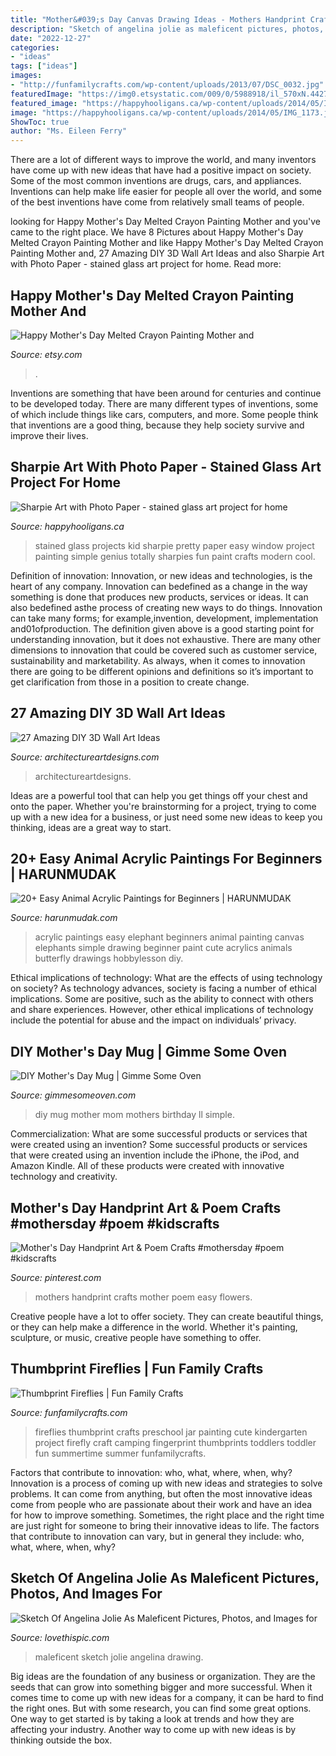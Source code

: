 ```yaml
---
title: "Mother&#039;s Day Canvas Drawing Ideas - Mothers Handprint Crafts Mother Poem Easy Flowers"
description: "Sketch of angelina jolie as maleficent pictures, photos, and images for"
date: "2022-12-27"
categories:
- "ideas"
tags: ["ideas"]
images:
- "http://funfamilycrafts.com/wp-content/uploads/2013/07/DSC_0032.jpg"
featuredImage: "https://img0.etsystatic.com/009/0/5988918/il_570xN.442784368_nsks.jpg"
featured_image: "https://happyhooligans.ca/wp-content/uploads/2014/05/IMG_1173.jpg"
image: "https://happyhooligans.ca/wp-content/uploads/2014/05/IMG_1173.jpg"
ShowToc: true
author: "Ms. Eileen Ferry"
---
```



There are a lot of different ways to improve the world, and many inventors have come up with new ideas that have had a positive impact on society. Some of the most common inventions are drugs, cars, and appliances. Inventions can help make life easier for people all over the world, and some of the best inventions have come from relatively small teams of people.

	

		
looking for Happy Mother&#039;s Day Melted Crayon Painting Mother and you've came to the right place. We have 8 Pictures about Happy Mother&#039;s Day Melted Crayon Painting Mother and like Happy Mother&#039;s Day Melted Crayon Painting Mother and, 27 Amazing DIY 3D Wall Art Ideas and also Sharpie Art with Photo Paper - stained glass art project for home. Read more:
		
    
## Happy Mother&#039;s Day Melted Crayon Painting Mother And

<img loading=lazy src="https://img0.etsystatic.com/009/0/5988918/il_570xN.442784368_nsks.jpg" onerror="this.onerror=null;this.src='https://tse1.mm.bing.net/th?id=OIP.F78eAoaY7OST5Rttxpne9QHaJ4&amp;pid=15.1';" alt="Happy Mother&#039;s Day Melted Crayon Painting Mother and">

_Source: etsy.com_

>. 

	

Inventions are something that have been around for centuries and continue to be developed today. There are many different types of inventions, some of which include things like cars, computers, and more. Some people think that inventions are a good thing, because they help society survive and improve their lives.

    
## Sharpie Art With Photo Paper - Stained Glass Art Project For Home

<img loading=lazy src="https://happyhooligans.ca/wp-content/uploads/2014/05/IMG_1173.jpg" onerror="this.onerror=null;this.src='https://tse3.mm.bing.net/th?id=OIP.QCcEPnEgwtCbglZMQugDVQAAAA&amp;pid=15.1';" alt="Sharpie Art with Photo Paper - stained glass art project for home">

_Source: happyhooligans.ca_

>stained glass projects kid sharpie pretty paper easy window project painting simple genius totally sharpies fun paint crafts modern cool. 

	

Definition of innovation:
Innovation, or new ideas and technologies, is the heart of any company. Innovation can bedefined as a change in the way something is done that produces new products, services or ideas. It can also bedefined asthe process of creating new ways to do things. Innovation can take many forms; for example,invention, development, implementation and01ofproduction.
The definition given above is a good starting point for understanding innovation, but it does not exhaustive. There are many other dimensions to innovation that could be covered such as customer service, sustainability and marketability. As always, when it comes to innovation there are going to be different opinions and definitions so it’s important to get clarification from those in a position to create change.

    
## 27 Amazing DIY 3D Wall Art Ideas

<img loading=lazy src="https://www.architectureartdesigns.com/wp-content/uploads/2013/11/Fotor1119151810.jpg" onerror="this.onerror=null;this.src='https://tse3.mm.bing.net/th?id=OIP.Jz6MS2msDtrWm8B7Gxcr6AHaEV&amp;pid=15.1';" alt="27 Amazing DIY 3D Wall Art Ideas">

_Source: architectureartdesigns.com_

>architectureartdesigns. 

	

Ideas are a powerful tool that can help you get things off your chest and onto the paper. Whether you're brainstorming for a project, trying to come up with a new idea for a business, or just need some new ideas to keep you thinking, ideas are a great way to start.

    
## 20+ Easy Animal Acrylic Paintings For Beginners | HARUNMUDAK

<img loading=lazy src="https://harunmudak.com/wp-content/uploads/2020/04/easy-acrylic-animal-paintings-for-beginners-1.jpg" onerror="this.onerror=null;this.src='https://tse2.mm.bing.net/th?id=OIP.aI1uKmvNdnqZK58-RfJ68QHaJ4&amp;pid=15.1';" alt="20+ Easy Animal Acrylic Paintings for Beginners | HARUNMUDAK">

_Source: harunmudak.com_

>acrylic paintings easy elephant beginners animal painting canvas elephants simple drawing beginner paint cute acrylics animals butterfly drawings hobbylesson diy. 

	

Ethical implications of technology: What are the effects of using technology on society?
As technology advances, society is facing a number of ethical implications. Some are positive, such as the ability to connect with others and share experiences. However, other ethical implications of technology include the potential for abuse and the impact on individuals’ privacy.

    
## DIY Mother&#039;s Day Mug | Gimme Some Oven

<img loading=lazy src="https://www.gimmesomeoven.com/wp-content/uploads/style/2013/05/IMG_8329-552x864.jpg" onerror="this.onerror=null;this.src='https://tse2.mm.bing.net/th?id=OIP.5ngV3asoMJeCeN8OFcWo_QHaLl&amp;pid=15.1';" alt="DIY Mother&#039;s Day Mug | Gimme Some Oven">

_Source: gimmesomeoven.com_

>diy mug mother mom mothers birthday ll simple. 

	

Commercialization: What are some successful products or services that were created using an invention?
Some successful products or services that were created using an invention include the iPhone, the iPod, and Amazon Kindle. All of these products were created with innovative technology and creativity.

    
## Mother&#039;s Day Handprint Art &amp; Poem Crafts #mothersday #poem #kidscrafts

<img loading=lazy src="https://i.pinimg.com/736x/a5/64/e0/a564e0490e1858cb8b50f5a9a3767f98.jpg" onerror="this.onerror=null;this.src='https://tse1.mm.bing.net/th?id=OIP.07FZXtFUMNliKDtGlPd4LAHaOU&amp;pid=15.1';" alt="Mother&#039;s Day Handprint Art &amp; Poem Crafts #mothersday #poem #kidscrafts">

_Source: pinterest.com_

>mothers handprint crafts mother poem easy flowers. 

	

Creative people have a lot to offer society. They can create beautiful things, or they can help make a difference in the world. Whether it's painting, sculpture, or music, creative people have something to offer.

    
## Thumbprint Fireflies | Fun Family Crafts

<img loading=lazy src="http://funfamilycrafts.com/wp-content/uploads/2013/07/DSC_0032.jpg" onerror="this.onerror=null;this.src='https://tse2.mm.bing.net/th?id=OIP.jmVP6Tj32lTAahaoXdRzgwHaKb&amp;pid=15.1';" alt="Thumbprint Fireflies | Fun Family Crafts">

_Source: funfamilycrafts.com_

>fireflies thumbprint crafts preschool jar painting cute kindergarten project firefly craft camping fingerprint thumbprints toddlers toddler fun summertime summer funfamilycrafts. 

	

Factors that contribute to innovation: who, what, where, when, why?
Innovation is a process of coming up with new ideas and strategies to solve problems. It can come from anything, but often the most innovative ideas come from people who are passionate about their work and have an idea for how to improve something. Sometimes, the right place and the right time are just right for someone to bring their innovative ideas to life. The factors that contribute to innovation can vary, but in general they include: who, what, where, when, why?

    
## Sketch Of Angelina Jolie As Maleficent Pictures, Photos, And Images For

<img loading=lazy src="http://www.lovethispic.com/uploaded_images/277108-Sketch-Of-Angelina-Jolie-As-Maleficent.jpg" onerror="this.onerror=null;this.src='https://tse1.mm.bing.net/th?id=OIP.d-ZaESg9mnKP6HKYlAZn0AHaKT&amp;pid=15.1';" alt="Sketch Of Angelina Jolie As Maleficent Pictures, Photos, and Images for">

_Source: lovethispic.com_

>maleficent sketch jolie angelina drawing. 

	

Big ideas are the foundation of any business or organization. They are the seeds that can grow into something bigger and more successful. When it comes time to come up with new ideas for a company, it can be hard to find the right ones. But with some research, you can find some great options. One way to get started is by taking a look at trends and how they are affecting your industry. Another way to come up with new ideas is by thinking outside the box.


